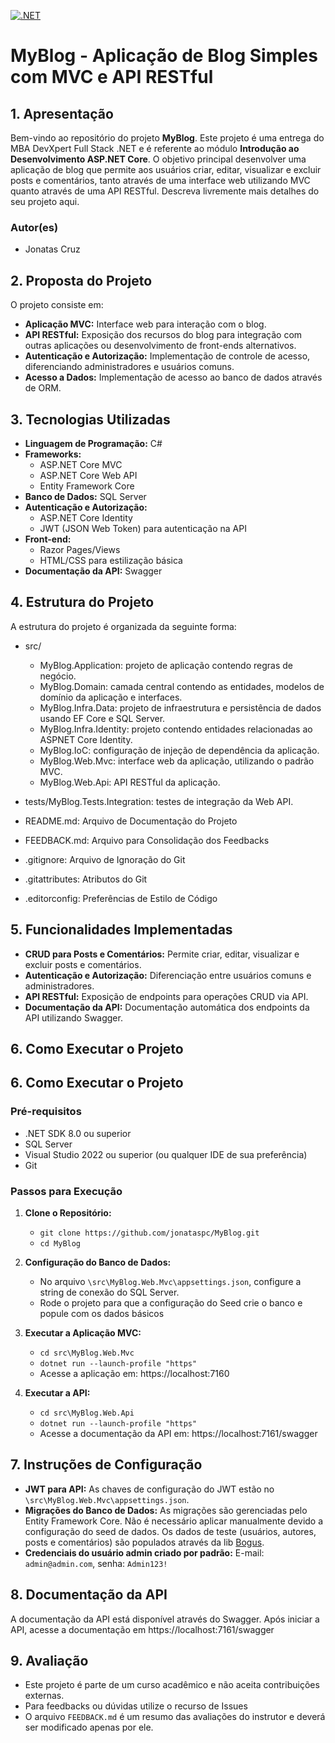 [![.NET](https://github.com/jonataspc/MyBlog/actions/workflows/dotnet.yml/badge.svg)](https://github.com/jonataspc/MyBlog/actions/workflows/dotnet.yml)

# **MyBlog - Aplicação de Blog Simples com MVC e API RESTful**

## **1. Apresentação**

Bem-vindo ao repositório do projeto **MyBlog**. Este projeto é uma entrega do MBA DevXpert Full Stack .NET e é referente ao módulo **Introdução ao Desenvolvimento ASP.NET Core**.
O objetivo principal desenvolver uma aplicação de blog que permite aos usuários criar, editar, visualizar e excluir posts e comentários, tanto através de uma interface web utilizando MVC quanto através de uma API RESTful.
Descreva livremente mais detalhes do seu projeto aqui.

### **Autor(es)**
- Jonatas Cruz


## **2. Proposta do Projeto**

O projeto consiste em:

- **Aplicação MVC:** Interface web para interação com o blog.
- **API RESTful:** Exposição dos recursos do blog para integração com outras aplicações ou desenvolvimento de front-ends alternativos.
- **Autenticação e Autorização:** Implementação de controle de acesso, diferenciando administradores e usuários comuns.
- **Acesso a Dados:** Implementação de acesso ao banco de dados através de ORM.

## **3. Tecnologias Utilizadas**

- **Linguagem de Programação:** C#
- **Frameworks:**
  - ASP.NET Core MVC
  - ASP.NET Core Web API
  - Entity Framework Core
- **Banco de Dados:** SQL Server
- **Autenticação e Autorização:**
  - ASP.NET Core Identity
  - JWT (JSON Web Token) para autenticação na API
- **Front-end:**
  - Razor Pages/Views
  - HTML/CSS para estilização básica
- **Documentação da API:** Swagger

## **4. Estrutura do Projeto**

A estrutura do projeto é organizada da seguinte forma:

- src/
  - MyBlog.Application: projeto de aplicação contendo regras de negócio.
  - MyBlog.Domain: camada central contendo as entidades, modelos de domínio da aplicação e interfaces.
  - MyBlog.Infra.Data: projeto de infraestrutura e persistência de dados usando EF Core e SQL Server.
  - MyBlog.Infra.Identity: projeto contendo entidades relacionadas ao ASPNET Core Identity.
  - MyBlog.IoC: configuração de injeção de dependência da aplicação.
  - MyBlog.Web.Mvc: interface web da aplicação, utilizando o padrão MVC.
  - MyBlog.Web.Api: API RESTful da aplicação.
	
- tests/MyBlog.Tests.Integration: testes de integração da Web API.
	
- README.md: Arquivo de Documentação do Projeto
- FEEDBACK.md: Arquivo para Consolidação dos Feedbacks
- .gitignore: Arquivo de Ignoração do Git
- .gitattributes: Atributos do Git
- .editorconfig: Preferências de Estilo de Código

## **5. Funcionalidades Implementadas**

- **CRUD para Posts e Comentários:** Permite criar, editar, visualizar e excluir posts e comentários.
- **Autenticação e Autorização:** Diferenciação entre usuários comuns e administradores.
- **API RESTful:** Exposição de endpoints para operações CRUD via API.
- **Documentação da API:** Documentação automática dos endpoints da API utilizando Swagger.

## **6. Como Executar o Projeto**
## **6. Como Executar o Projeto**

### **Pré-requisitos**

- .NET SDK 8.0 ou superior
- SQL Server
- Visual Studio 2022 ou superior (ou qualquer IDE de sua preferência)
- Git

### **Passos para Execução**

1. **Clone o Repositório:**
   - `git clone https://github.com/jonataspc/MyBlog.git`
   - `cd MyBlog`

2. **Configuração do Banco de Dados:**
   - No arquivo `\src\MyBlog.Web.Mvc\appsettings.json`, configure a string de conexão do SQL Server.
   - Rode o projeto para que a configuração do Seed crie o banco e popule com os dados básicos

3. **Executar a Aplicação MVC:**
   - `cd src\MyBlog.Web.Mvc`
   - `dotnet run --launch-profile "https"`
   - Acesse a aplicação em: https://localhost:7160

4. **Executar a API:**
   - `cd src\MyBlog.Web.Api`
   - `dotnet run --launch-profile "https"`
   - Acesse a documentação da API em: https://localhost:7161/swagger

## **7. Instruções de Configuração**

- **JWT para API:** As chaves de configuração do JWT estão no `\src\MyBlog.Web.Mvc\appsettings.json`.
- **Migrações do Banco de Dados:** As migrações são gerenciadas pelo Entity Framework Core. Não é necessário aplicar manualmente devido a configuração do seed de dados. Os dados de teste (usuários, autores, posts e comentários) são populados através da lib [Bogus](https://github.com/bchavez/Bogus).
- **Credenciais do usuário admin criado por padrão:** E-mail: `admin@admin.com`, senha: `Admin123!`

## **8. Documentação da API**

A documentação da API está disponível através do Swagger. Após iniciar a API, acesse a documentação em https://localhost:7161/swagger

## **9. Avaliação**

- Este projeto é parte de um curso acadêmico e não aceita contribuições externas. 
- Para feedbacks ou dúvidas utilize o recurso de Issues
- O arquivo `FEEDBACK.md` é um resumo das avaliações do instrutor e deverá ser modificado apenas por ele.

